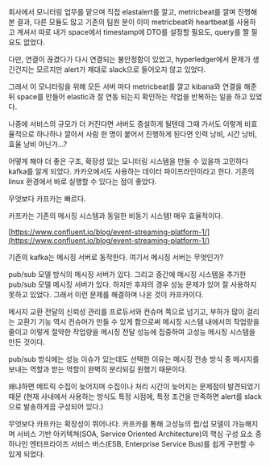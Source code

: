 회사에서 모니터링 업무를 맡으며 직접 elastalert를 깔고, metricbeat를 깔며 진행해본 결과, 다른 모듈도 많고 기존의  팀원 분이 이미 metricbeat와 heartbeat를 사용하고 계셔서 따로 내가 space에서 timestamp에 DTO를 설정할 필요도, query를 짤 필요도 없었다.

다만, 연결이 끊겼다가 다시 연결되는 불안정함이 있었고, hyperledger에서 문제가 생긴건지는 모르지만 alert가 제대로 slack으로 들어오지 않고 있었다.

그래서 이 모니터링을 위해 모든 서버 마다 metricbeat를 깔고 kibana와 연결을 해준 뒤 space를 만들어 elastic과 잘 연동 되는지 확인하는 작업을 반복하는 일을 하고 있었다.

나중에 서비스의 규모가 더 커진다면 서버도 증설하게 될텐데 그때 가서도 이렇게 비효율적으로 하나하나 깔아서 사람 한 명이 붙어서 진행하게 된다면 인력 낭비, 시간 낭비, 효율 낭비 아닌가…?

어떻게 해야 더 좋은 구조, 확장성 있는 모니터링 시스템을 만들 수 있을까 고민하다 kafka를 알게 되었다. 카카오에서도 사용하는 데이터 파이프라인이라고 한다. 기존의 linux 환경에서 바로 실행할 수 있다는 점이 좋았다. 

무엇보다 카프카는 빠르다. 

카프카는 기존의 메시징 시스템과 동일한 비동기 시스템! 매우 효율적이다.

[https://www.confluent.io/blog/event-streaming-platform-1/](https://www.confluent.io/blog/event-streaming-platform-1/)

기존의 kafka는 메시징 서버로 동작한다. 여기서 메시징 서버는 무엇인가?

pub/sub 모델 방식의 메시징 서버가 있다. 그리고 중간에 메시징 시스템을 추가한 pub/sub 모델 메시징 서버가 있다. 하지만 후자의 경우 성능 문제가 있어 잘 사용하지 못하고 있었다. 그래서 이런 문제를 해결하며 나온 것이 카프카이다.

메시지 교환 전달의 신뢰성 관리를 프로듀서와 컨슈머 쪽으로 넘기고, 부하가 많이 걸리는 교환기 기능 역시 컨슈머가 만들 수 있게 함으로써 메시징 시스템 내에서의 작업량을 줄이고 이렇게 절약한 작업량을 메시징 전달 성능에 집중하여 고성능 메시징 시스템을 만든 것이다.

pub/sub 방식에는 성능 이슈가 있는데도 선택한 이유는 메시징 전송 방식 중 메시지를 보내는 역할과 받는 역할이 완벽히 분리되길 원했기 때문이다.

왜냐하면 메트릭 수집이 늦어지며 수집이나 처리 시간이 늦어지는 문제점이 발견되었기 때문 (현재 사내에서 사용하는 방식도 특정 시점에, 특정 조건을 만족하면 alert를 slack으로 발송하게끔 구성되어 있다.)

무엇보다 카프카는 확장성이 뛰어나다. 카프카를 통해 고성능의 펍/섭 모델이 가능해지며 서비스 기반 아키텍쳐(SOA, Service Oriented Architecture)의 핵심 구성 요소 중 하나인 엔터프라이즈 서비스 버스(ESB, Enterprise Service Bus)를 쉽게 구현할 수 있게 되었다.